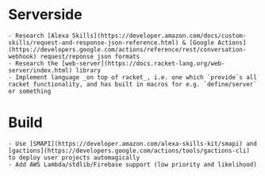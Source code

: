# Serverside
	- Research [Alexa Skills](https://developer.amazon.com/docs/custom-skills/request-and-response-json-reference.html) & [Google Actions](https://developers.google.com/actions/reference/rest/conversation-webhook) request/reponse json formats
	- Research the [web-server](https://docs.racket-lang.org/web-server/index.html) library
	- Implement language _on top of racket_, i.e. one which `provide`s all racket functionality, and has built in macros for e.g. `define/server` or something

# Build
	- Use [SMAPI](https://developer.amazon.com/alexa-skills-kit/smapi) and [gactions](https://developers.google.com/actions/tools/gactions-cli) to deploy user projects automagically
	- Add AWS Lambda/stdlib/Firebase support (low priority and likelihood)
